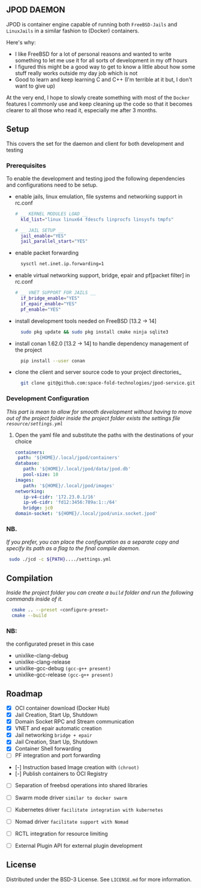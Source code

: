 <!-- ABOUT THE PROJECT -->
## JPOD DAEMON
JPOD is container engine capable of running both `FreeBSD-Jails` and `LinuxJails` in a similar fashion to (Docker) containers.


Here's why:
* I like FreeBSD for a lot of personal reasons and wanted to write something to let me use it for all sorts of development in my off hours
* I figured this might be a good way to get to know a little about how some stuff really works outside my day job which is not
* Good to learn and keep learning C and C++ (I'm terrible at it but, I don't want to give up)

At the very end, I hope to slowly create something with most of the `Docker` features I commonly use and keep cleaning up the code so that it becomes clearer to all those who read it, especially me after 3 months.


<!-- SET UP -->
## Setup

This covers the set for the daemon and client for both development and testing

### Prerequisites

To enable the development and testing jpod the following dependencies and configurations need to be setup.
* enable jails, linux emulation, file systems and networking support in rc.conf
  ```sh
  # __ KERNEL MODULES LOAD __
    kld_list="linux linux64 fdescfs linprocfs linsysfs tmpfs"

  # __ JAIL SETUP __
    jail_enable="YES"
    jail_parallel_start="YES"  
  ```

* enable packet forwarding
  ```sh
    sysctl net.inet.ip.forwarding=1
  ```

* enable virtual networking support, bridge, epair and pf[packet filter] in rc.conf
  ```sh
  # __ VNET SUPPORT FOR JAILS __
    if_bridge_enable="YES"
    if_epair_enable="YES"
    pf_enable="YES"
  ```

* install development tools needed on FreeBSD [13.2 -> 14]
  ```sh
    sudo pkg update && sudo pkg install cmake ninja sqlite3
  ```

* install conan 1.62.0 [13.2 -> 14] to handle dependency management of the project
  ```sh
    pip install --user conan
  ```

* clone the client and server source code to your project directories_

  ```sh
    git clone git@github.com:space-fold-technologies/jpod-service.git
  ```

### Development Configuration
  
_This part is mean to allow for smooth development without having to move out of the project folder
 inside the project folder exists the settings file `resource/settings.yml`_ 
1. Open the yaml file and substitute the paths with the destinations of your choice
   ```yaml
   containers:
    path: '${HOME}/.local/jpod/containers'
   database:
      path: '${HOME}/.local/jpod/data/jpod.db'
      pool-size: 10
   images:
      path: '${HOME}/.local/jpod/images'
   networking:
      ip-v4-cidr: '172.23.0.1/16'
      ip-v6-cidr: 'fd12:3456:789a:1::/64'
      bridge: jc0
   domain-socket: '${HOME}/.local/jpod/unix.socket.jpod'


   ```
### NB. 
  _If you prefer, you can place the configuration as a separate copy and specify its path as a flag to the final compile daemon._
   ```sh
    sudo ./jcd -c ${PATH}..../settings.yml
   ```

<!-- USAGE EXAMPLES -->
## Compilation
_Inside the project folder you can create a `build` folder and run the following commands inside of it._

```sh
  cmake .. --preset <configure-preset>
  cmake --build
```
### NB:
  the configurated preset in this case 
  - unixlike-clang-debug
  - unixlike-clang-release
  - unixlike-gcc-debug   `(gcc-g++ present)`
  - unixlike-gcc-release `(gcc-g++ present)`
 
<!-- ROADMAP -->
## Roadmap

- [x] OCI container download (Docker Hub)
- [x] Jail Creation, Start Up, Shutdown
- [x] Domain Socket RPC and Stream communication
- [x] VNET and epair automatic creation
- [x] Jail networking `bridge + epair`
- [x] Jail Creation, Start Up, Shutdown
- [x] Container Shell forwarding
- [ ] PF integration and port forwarding
- [-] Instruction based Image creation with `(chroot)`
- [-] Publish containers to OCI Registry
- [ ] Separation of freebsd operations into shared libraries
- [ ] Swarm mode driver `similar to docker swarm`
- [ ] Kubernetes driver `facilitate integration with kubernetes`
- [ ] Nomad driver `facilitate support with Nomad`
- [ ] RCTL integration for resource limiting
- [ ] External Plugin API for external plugin development


<!-- LICENSE -->
## License

Distributed under the BSD-3 License. See `LICENSE.md` for more information.